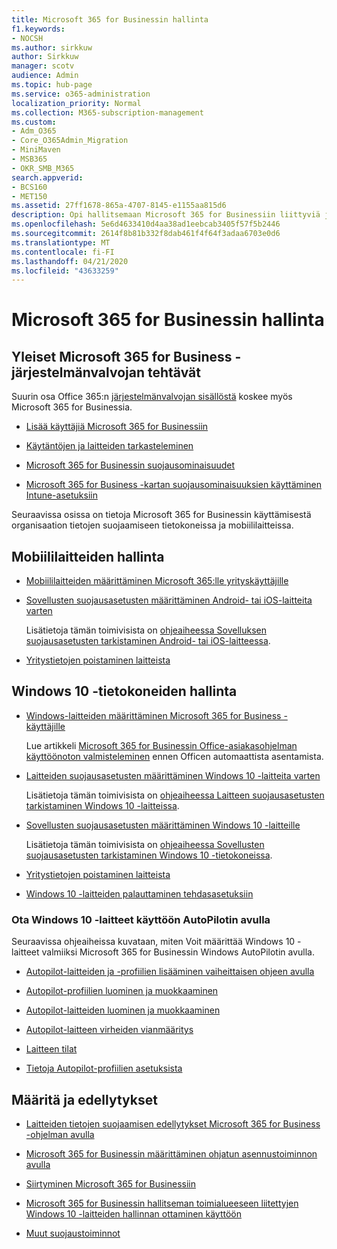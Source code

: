 ```yaml
---
title: Microsoft 365 for Businessin hallinta
f1.keywords:
- NOCSH
ms.author: sirkkuw
author: Sirkkuw
manager: scotv
audience: Admin
ms.topic: hub-page
ms.service: o365-administration
localization_priority: Normal
ms.collection: M365-subscription-management
ms.custom:
- Adm_O365
- Core_O365Admin_Migration
- MiniMaven
- MSB365
- OKR_SMB_M365
search.appverid:
- BCS160
- MET150
ms.assetid: 27ff1678-865a-4707-8145-e1155aa815d6
description: Opi hallitsemaan Microsoft 365 for Businessiin liittyviä järjestelmänvalvojan tehtäviä, mobiililaitteita, Windows 10 -tietokoneita ja monia tällaisia tehtäviä.
ms.openlocfilehash: 5e6d4633410d4aa38ad1eebcab3405f57f5b2446
ms.sourcegitcommit: 2614f8b81b332f8dab461f4f64f3adaa6703e0d6
ms.translationtype: MT
ms.contentlocale: fi-FI
ms.lasthandoff: 04/21/2020
ms.locfileid: "43633259"
---
```

# <a name="manage-microsoft-365-for-business"></a>Microsoft 365 for Businessin hallinta

## <a name="general-microsoft-365-for-business-admin-tasks"></a>Yleiset Microsoft 365 for Business -järjestelmänvalvojan tehtävät

Suurin osa Office 365:n [järjestelmänvalvojan sisällöstä](https://docs.microsoft.com/office365/admin/admin-home) koskee myös Microsoft 365 for Businessia.

- [Lisää käyttäjiä Microsoft 365 for Businessiin](add-users-m365b.md)
    
- [Käytäntöjen ja laitteiden tarkasteleminen](view-policies-and-devices.md)
    
- [Microsoft 365 for Businessin suojausominaisuudet](security-features.md)
    
- [Microsoft 365 for Business -kartan suojausominaisuuksien käyttäminen Intune-asetuksiin](map-protection-features-to-intune-settings.md)
    
Seuraavissa osissa on tietoja Microsoft 365 for Businessin käyttämisestä organisaation tietojen suojaamiseen tietokoneissa ja mobiililaitteissa.
  
## <a name="manage-mobile-devices"></a>Mobiililaitteiden hallinta

- [Mobiililaitteiden määrittäminen Microsoft 365:lle yrityskäyttäjille](set-up-mobile-devices.md)
    
- [Sovellusten suojausasetusten määrittäminen Android- tai iOS-laitteita varten](app-protection-settings-for-android-and-ios.md)
    
    Lisätietoja tämän toimivisista on [ohjeaiheessa Sovelluksen suojausasetusten tarkistaminen Android- tai iOS-laitteessa](validate-settings-on-android-or-ios.md). 
    
- [Yritystietojen poistaminen laitteista](remove-company-data.md)
    
## <a name="manage-windows-10-pcs"></a>Windows 10 -tietokoneiden hallinta

- [Windows-laitteiden määrittäminen Microsoft 365 for Business -käyttäjille](set-up-windows-devices.md)

    Lue artikkeli [Microsoft 365 for Businessin Office-asiakasohjelman käyttöönoton valmisteleminen](prepare-for-office-client-deployment.md) ennen Officen automaattista asentamista. 
    
- [Laitteiden suojausasetusten määrittäminen Windows 10 -laitteita varten](protection-settings-for-windows-10-pcs.md)
    
    Lisätietoja tämän toimivisista on [ohjeaiheessa Laitteen suojausasetusten tarkistaminen Windows 10 -laitteissa](validate-settings-on-windows-10-pcs.md). 
    
- [Sovellusten suojausasetusten määrittäminen Windows 10 -laitteille](protection-settings-for-windows-10-devices.md)
    
    Lisätietoja tämän toimivisista on [ohjeaiheessa Sovellusten suojausasetusten tarkistaminen Windows 10 -tietokoneissa](validate-protection-settings-on-windows-10-pcs.md). 
    
- [Yritystietojen poistaminen laitteista](remove-company-data.md)
    
- [Windows 10 -laitteiden palauttaminen tehdasasetuksiin](reset-devices-to-factory-settings.md)
    
### <a name="use-autopilot-to-deploy-windows-10-devices"></a>Ota Windows 10 -laitteet käyttöön AutoPilotin avulla

Seuraavissa ohjeaiheissa kuvataan, miten Voit määrittää Windows 10 -laitteet valmiiksi Microsoft 365 for Businessin Windows AutoPilotin avulla.
  
- [Autopilot-laitteiden ja -profiilien lisääminen vaiheittaisen ohjeen avulla](add-autopilot-devices-and-profile.md)
    
- [Autopilot-profiilien luominen ja muokkaaminen](create-and-edit-autopilot-profiles.md)
    
- [Autopilot-laitteiden luominen ja muokkaaminen](create-and-edit-autopilot-devices.md)
    
- [Autopilot-laitteen virheiden vianmääritys](troubleshoot-autopilot-errors.md)
    
- [Laitteen tilat](device-states.md)
    
- [Tietoja Autopilot-profiilien asetuksista](autopilot-profile-settings.md)
    
## <a name="set-up-and-prerequisite-information"></a>Määritä ja edellytykset

- [Laitteiden tietojen suojaamisen edellytykset Microsoft 365 for Business -ohjelman avulla](pre-requisites-for-data-protection.md)
    
- [Microsoft 365 for Businessin määrittäminen ohjatun asennustoiminnon avulla](set-up.md)
    
- [Siirtyminen Microsoft 365 for Businessiin](migrate-to-microsoft-365-business.md)
    
- [Microsoft 365 for Businessin hallitseman toimialueeseen liitettyjen Windows 10 -laitteiden hallinnan ottaminen käyttöön](manage-windows-devices.md)
    
- [Muut suojaustoiminnot](security-features.md#additional-security-features)
